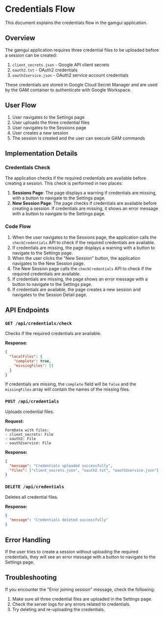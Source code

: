 # Credentials Flow

This document explains the credentials flow in the gamgui application.

## Overview

The gamgui application requires three credential files to be uploaded before a session can be created:

1. `client_secrets.json` - Google API client secrets
2. `oauth2.txt` - OAuth2 credentials
3. `oauth2service.json` - OAuth2 service account credentials

These credentials are stored in Google Cloud Secret Manager and are used by the GAM container to authenticate with Google Workspace.

## User Flow

1. User navigates to the Settings page
2. User uploads the three credential files
3. User navigates to the Sessions page
4. User creates a new session
5. The session is created and the user can execute GAM commands

## Implementation Details

### Credentials Check

The application checks if the required credentials are available before creating a session. This check is performed in two places:

1. **Sessions Page**: The page displays a warning if credentials are missing, with a button to navigate to the Settings page.
2. **New Session Page**: The page checks if credentials are available before creating a session. If credentials are missing, it shows an error message with a button to navigate to the Settings page.

### Code Flow

1. When the user navigates to the Sessions page, the application calls the `checkCredentials` API to check if the required credentials are available.
2. If credentials are missing, the page displays a warning with a button to navigate to the Settings page.
3. When the user clicks the "New Session" button, the application navigates to the New Session page.
4. The New Session page calls the `checkCredentials` API to check if the required credentials are available.
5. If credentials are missing, the page shows an error message with a button to navigate to the Settings page.
6. If credentials are available, the page creates a new session and navigates to the Session Detail page.

## API Endpoints

### `GET /api/credentials/check`

Checks if the required credentials are available.

**Response:**

```json
{
  "localFiles": {
    "complete": true,
    "missingFiles": []
  }
}
```

If credentials are missing, the `complete` field will be `false` and the `missingFiles` array will contain the names of the missing files.

### `POST /api/credentials`

Uploads credential files.

**Request:**

```
FormData with files:
- client_secrets: File
- oauth2: File
- oauth2service: File
```

**Response:**

```json
{
  "message": "Credentials uploaded successfully",
  "files": ["client_secrets.json", "oauth2.txt", "oauth2service.json"]
}
```

### `DELETE /api/credentials`

Deletes all credential files.

**Response:**

```json
{
  "message": "Credentials deleted successfully"
}
```

## Error Handling

If the user tries to create a session without uploading the required credentials, they will see an error message with a button to navigate to the Settings page.

## Troubleshooting

If you encounter the "Error joining session" message, check the following:

1. Make sure all three credential files are uploaded in the Settings page.
2. Check the server logs for any errors related to credentials.
3. Try deleting and re-uploading the credentials.
